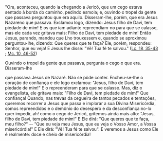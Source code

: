 
"Ora, aconteceu, quando ia chegando a Jericó, que um cego estava sentado à borda do caminho, pedindo esmola; e, ouvindo o tropel da gente que passava perguntou que era aquilo. Disseram-lhe, porém, que era Jesus Nazareno que passava. Exclamou logo, dizendo: Jesus filho de Davi, tem piedade de mim! E os que iam adiante repreendiam-no para que se calasse, mas ele cada vez gritava mais: Filho de Davi, tem piedade de mim! Então Jesus, parando, mandou que Lho trouxessem e, quando se aproximou perguntou-lhe, dizendo: Que queres que te faça? Ele, porém, respondeu: Senhor, que eu veja! E Jesus lhe disse: "Vê! Tua fé te salvou." ([Lc. 18, 35-43](https://vulgata.online/bible/Lc.18?ed=MS&vfn=MS.Lc.18.35-43:vs) ; [Mc. 10, 46-52](https://vulgata.online/bible/Mc.10?ed=MS&vfn=MS.Mc.10.46-52:vs))

Ouvindo o tropel da gente que passava, pergunta o cego o que era. Disseram-lhe

que passava Jesus de Nazaré. Não se pôde conter. Encheu-se-lhe o coração de confiança e ele logo exclamou: "Jesus, filho de Davi, tem piedade de mim!" E o repreenderam para que se calasse. Mas, diz o evangelista, ele gritava mais: "Filho de Davi, tem piedade de mim!" Que confiança! Quando, nas trevas da cegueira de tantos pecados e tentações, queremos recorrer a Jesus que passa e implorar a sua Divina Misericórdia, somos repreendidos e o demônio do desespero e da desconfiança no-lo quer impedir, ah! como o cego de Jericó, gritemos ainda mais alto: "Jesus, filho de Davi, tem piedade de mim!" E Ele dirá: "Que queres que te faça, meu filho?" -- "Que eu veja meu Jesus, que eu veja o Vosso Amor, a Vossa misericórdia!" E Ele dirá: "Vê! Tua fé te salvou". E veremos a Jesus como Ele é realmente: doce e cheio de misericórdia!

